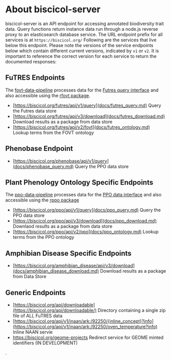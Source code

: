 # About biscicol-server

biscicol-server is an API endpoint for accessing annotated biodiversity trait data.  Query functions return instance data run through a node.js reverse proxy to an elasticsearch database service.  The URL endpoint prefix for all services is at `https://biscicol.org/`  Following are the services that live below this endpoint.  Please note the versions of the service endpoints below which contain different current versions, indicated by `v1` or `v2`.  It is important to reference the correct version for each service to return the documented responses:

## FuTRES Endpoints
The [fovt-data-pipeline](https://github.com/futres/fovt-data-pipeline) processes data for the [Futres query interface](https://futres-data-interface.netlify.app/) and also accessible using the [rfovt package](https://github.com/futres/rfovt).
  *  [https://biscicol.org/futres/api/v1/query](docs/futres_query.md) Query the Futres data store 
  *  [https://biscicol.org/futres/api/v3/download](docs/futres_download.md) Download results as a package from data store
  *  [https://biscicol.org/futres/api/v2/fovt](docs/futres_ontology.md) Lookup terms from the FOVT ontology

## Phenobase Endpoint
  *  [https://biscicol.org/phenobase/api/v1/query](docs/phenobase_query.md) Query the PPO data store 

## Plant Phenology Ontology Specific Endpoints
The [ppo-data-pipeline](https://github.com/biocodellc/ppo-data-pipeline) processes data for the [PPO data interface](https://plantphenology.org/) and also accessible using the [rppo package](https://github.com/biocodellc/rppo)
  *  [https://biscicol.org/ppo/api/v1/query](docs/ppo_query.md) Query the PPO data store 
  *  [https://biscicol.org/ppo/api/v3/download](docs/ppo_download.md) Downlaod results as a package from data store
  *  [https://biscicol.org/ppo/api/v2/ppo](docs/ppo_ontology.md)  Lookup terms from the PPO ontology

## Amphibian Disease Specific Endpoints
  *  [https://biscicol.org/amphibian_disease/api/v3/download](docs/amphibian_disease_download.md) Download results as a package from Data Store

## Generic Endpoints
  *  [https://biscicol.org/api/downloadable](https://biscicol.org/api/downloadable/)  Directory containing a single zip file of ALL FuTRES data
  *  [https://biscicol.org/api/v1/inaan/ark:/92250/{inline_concept}?info](https://biscicol.org/api/v1/inaan/ark:/92250/oven_temperature?info) Inline NAAN servie
  *  https://biscicol.org/geome-projects Redirect service for GEOME minted identifiers (IN DEVELOPMENT)


.
